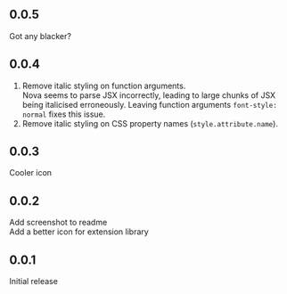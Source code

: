 ## 0.0.5

Got any blacker?

## 0.0.4

1. Remove italic styling on function arguments.  
   Nova seems to parse JSX incorrectly, leading to large chunks of JSX being italicised erroneously. Leaving function arguments `font-style: normal` fixes this issue.
2. Remove italic styling on CSS property names (`style.attribute.name`).

## 0.0.3

Cooler icon

## 0.0.2

Add screenshot to readme  
Add a better icon for extension library

## 0.0.1

Initial release
